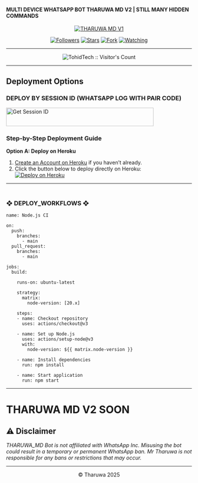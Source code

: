 
#### MULTI DEVICE WHATSAPP BOT THARUWA MD V2 | STILL MANY HIDDEN COMMANDS

<p align="center">  
  <a href="https://youtube.com/@tohidkhan_6332">
    <img alt="THARUWA MD V1" src="https://i.ibb.co/nqzFGbv9/IMG-20250331-WA0270.jpg">
  </a>
</p>
<p align="center">
<a href="https://github.com/Tohidkhan6332?tab=followers"><img title="Followers" src="https://img.shields.io/github/followers/Tohidkhan6332?label=Followers&style=social"></a>
<a href="https://github.com/Tohidkhan6332/THARUWA_MD/stargazers/"><img title="Stars" src="https://img.shields.io/github/stars/Tohidkhan6332/TOHID_MD?&style=social"></a>
<a href="https://github.com/Tohidkhan6332/THARUWA_MD/network/members"><img title="Fork" src="https://img.shields.io/github/forks/Tohidkhan6332/TOHID_MD?style=social"></a>
<a href="https://github.com/Tohidkhan6332/THARUWA_MD/watchers"><img title="Watching" src="https://img.shields.io/github/watchers/Tohidkhan6332/TTHARUWA_MD?label=Watching&style=social"></a>
</p>
<p align="center">
  
----

 <p align="center"><img src="https://profile-counter.glitch.me/{TOHID_MD}/count.svg" alt="TohidTech :: Visitor's Count" old_src="https://profile-counter.glitch.me/{Tohidkhan6332}/count.svg" /></p>

----

## Deployment Options

### DEPLOY BY SESSION ID (WHATSAPP LOG WITH PAIR CODE)

<a href='https://tharuwa-md-pair-site.onrender.com' target="_blank"><img alt='Get Session ID' src='https://img.shields.io/badge/%F0%9F%9A%80%EF%B8%8F%E2%80%8D%20-%F0%9F%93%8B%20%20PAIR%20CODE%20WEB%F0%9F%91%A8%E2%80%8D%F0%9F%92%BB-blue' width="400" height="50" alt="Deploy bot"/></a>

### **Step-by-Step Deployment Guide**

**Option A: Deploy on Heroku**
1. [Create an Account on Heroku](https://signup.heroku.com/) if you haven’t already.
2. Click the button below to deploy directly on Heroku:
   <br>
   <a href='https://dashboard.heroku.com/new?template=https://github.com/tharuwa-md/THARUWA-MD-V1' target="_blank">
      <img alt='Deploy on Heroku' src='https://img.shields.io/badge/-DEPLOY-purple?style=for-the-badge&logo=heroku&logoColor=white'/>
   </a>



-----------

### <br>   ❖ DEPLOY_WORKFLOWS ❖
```
name: Node.js CI

on:
  push:
    branches:
      - main
  pull_request:
    branches:
      - main

jobs:
  build:

    runs-on: ubuntu-latest

    strategy:
      matrix:
        node-version: [20.x]

    steps:
    - name: Checkout repository
      uses: actions/checkout@v3

    - name: Set up Node.js
      uses: actions/setup-node@v3
      with:
        node-version: ${{ matrix.node-version }}

    - name: Install dependencies
      run: npm install

    - name: Start application
      run: npm start
```

-----------
# THARUWA MD V2 SOON


## ⚠️ Disclaimer

*THARUWA_MD Bot is not affiliated with WhatsApp Inc. Misusing the bot could result in a temporary or permanent WhatsApp ban. Mr Tharuwa is not responsible for any bans or restrictions that may occur.*

---

<p align="center">© Tharuwa 2025</p>
